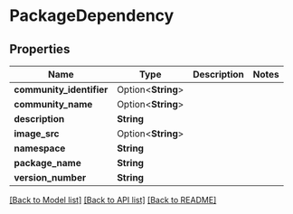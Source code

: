 # PackageDependency

## Properties

Name | Type | Description | Notes
------------ | ------------- | ------------- | -------------
**community_identifier** | Option<**String**> |  | 
**community_name** | Option<**String**> |  | 
**description** | **String** |  | 
**image_src** | Option<**String**> |  | 
**namespace** | **String** |  | 
**package_name** | **String** |  | 
**version_number** | **String** |  | 

[[Back to Model list]](../README.md#documentation-for-models) [[Back to API list]](../README.md#documentation-for-api-endpoints) [[Back to README]](../README.md)


